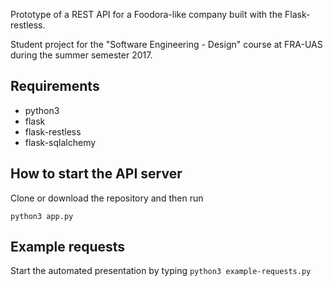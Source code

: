 Prototype of a REST API for a Foodora-like company built with the Flask-restless.

Student project for the "Software Engineering - Design" course at FRA-UAS during the summer semester 2017.

## Requirements
* python3
* flask
* flask-restless
* flask-sqlalchemy

## How to start the API server
Clone or download the repository and then run
```cd food-delivery-flask-restless/
python3 app.py
```

## Example requests
Start the automated presentation by typing `python3 example-requests.py`
